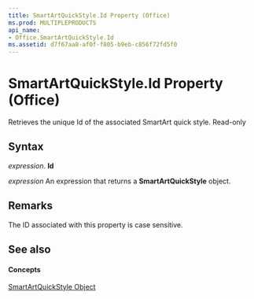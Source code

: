 ```yaml
---
title: SmartArtQuickStyle.Id Property (Office)
ms.prod: MULTIPLEPRODUCTS
api_name:
- Office.SmartArtQuickStyle.Id
ms.assetid: d7f67aa8-af0f-f805-b9eb-c856f72fd5f0
---
```



# SmartArtQuickStyle.Id Property (Office)

Retrieves the unique Id of the associated SmartArt quick style. Read-only


## Syntax

 _expression_. **Id**

 _expression_ An expression that returns a **SmartArtQuickStyle** object.


## Remarks

The ID associated with this property is case sensitive.


## See also


#### Concepts


[SmartArtQuickStyle Object](smartartquickstyle-object-office.md)


